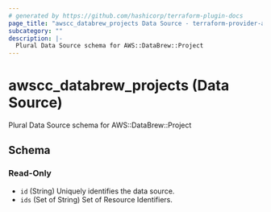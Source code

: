 ```yaml
---
# generated by https://github.com/hashicorp/terraform-plugin-docs
page_title: "awscc_databrew_projects Data Source - terraform-provider-awscc"
subcategory: ""
description: |-
  Plural Data Source schema for AWS::DataBrew::Project
---
```


# awscc_databrew_projects (Data Source)

Plural Data Source schema for AWS::DataBrew::Project



<!-- schema generated by tfplugindocs -->
## Schema

### Read-Only

- `id` (String) Uniquely identifies the data source.
- `ids` (Set of String) Set of Resource Identifiers.


